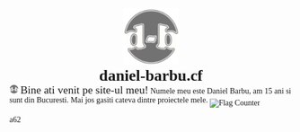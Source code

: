 <div style="text-align:center;"><img src="/favicon.png?" width="100px"></div>
<h1 style="font-family:'Cooper Black';text-align:center;">daniel-barbu.cf</h1>

<span style="line-height:0;">
  <img src="/favicon.png?" width="16px"> 
  <span style="font-size:140%;">Bine ati venit pe site-ul meu!</span>  
  Numele meu este Daniel Barbu, am 15 ani si sunt din Bucuresti. Mai jos gasiti cateva dintre proiectele mele.
</span>

<img src="https://s05.flagcounter.com/count/b59h/bg_FFFFFF/txt_000000/border_CCCCCC/columns_3/maxflags_3/viewers_0/labels_1/pageviews_0/flags_0/percent_0/" alt="Flag Counter" border="0" align="top" style="padding-top:5px">
<h1></h1>

a62

<script>
  var link=document.createElement("link");
  link.rel="icon";
  link.href="/favicon.png?";
  document.getElementsByTagName("head")[0].appendChild(link);
  document.getElementsByTagName("h1")[0].remove();
</script>
<style>
  @font-face {font-family:'Cooper Black'; src:url(CooperBlack2.woff);}
  @font-face {font-family:'Lucida Sans Unicode'; src:url(LucidaSansUnicode.woff);}
  body {font-family:"Lucida Sans Unicode";}
  h1 {margin:0 !important;padding:0 !important;}
</style>
